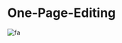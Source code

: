 # One-Page-Editing
![fa](https://user-images.githubusercontent.com/62359701/116389421-94e19480-a825-11eb-88ce-8ea28fc8fe8f.png)
